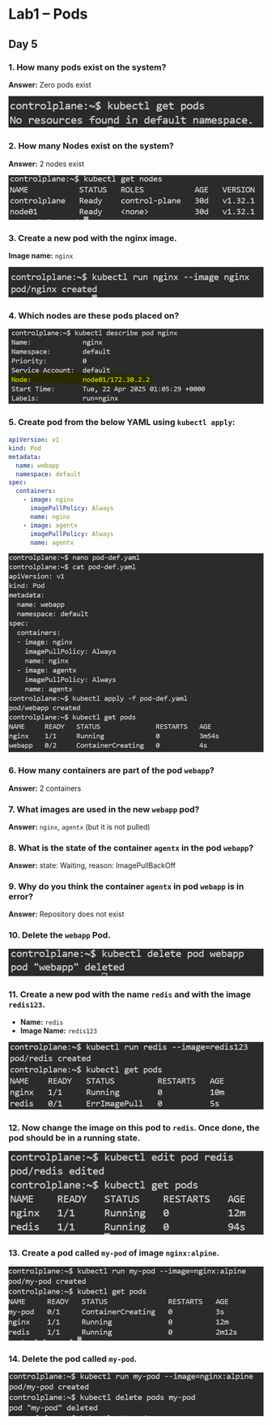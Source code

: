 # Lab1 – Pods

## Day 5

### 1. How many pods exist on the system?
**Answer:** Zero pods exist

![1](screenshots/1.png)
### 2. How many Nodes exist on the system?
**Answer:** 2 nodes exist

![2](screenshots/2.png)

### 3. Create a new pod with the nginx image.
**Image name:** `nginx`

![3](screenshots/3.png)

### 4. Which nodes are these pods placed on?

![4](screenshots/4.png)

### 5. Create pod from the below YAML using `kubectl apply`:

```yaml
apiVersion: v1
kind: Pod
metadata:
  name: webapp
  namespace: default
spec:
  containers:
    - image: nginx
      imagePullPolicy: Always
      name: nginx
    - image: agentx
      imagePullPolicy: Always
      name: agentx
```


![5](screenshots/5.png)



### 6. How many containers are part of the pod `webapp`?
**Answer:** 2 containers

### 7. What images are used in the new `webapp` pod?
**Answer:** `nginx`, `agentx` (but it is not pulled)

### 8. What is the state of the container `agentx` in the pod `webapp`?
**Answer:** state: Waiting, reason: ImagePullBackOff

### 9. Why do you think the container `agentx` in pod `webapp` is in error?
**Answer:** Repository does not exist

### 10. Delete the `webapp` Pod.

![10](screenshots/10.png)

### 11. Create a new pod with the name `redis` and with the image `redis123`.
- **Name:** `redis`
- **Image Name:** `redis123`

![11](screenshots/11.png)

### 12. Now change the image on this pod to `redis`. Once done, the pod should be in a running state.

![12](screenshots/12.png)

### 13. Create a pod called `my-pod` of image `nginx:alpine`.

![13](screenshots/13.png)

### 14. Delete the pod called `my-pod`.

![14](screenshots/14.png)

